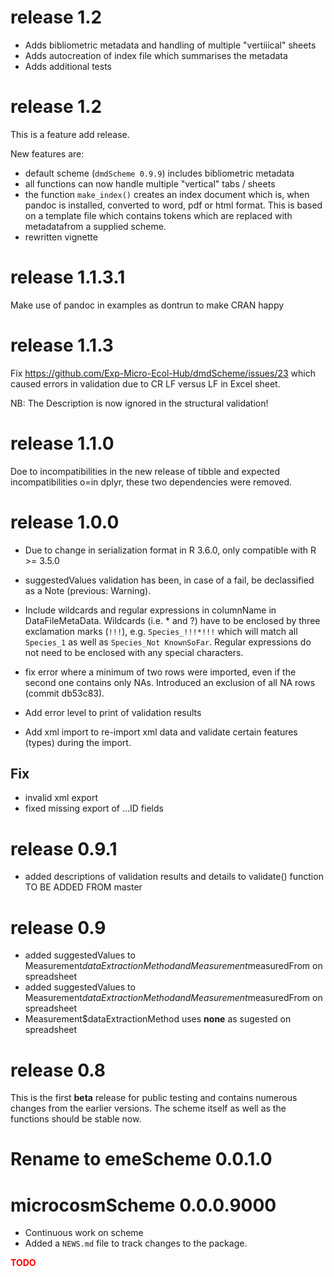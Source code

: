 # release 1.2
- Adds bibliometric metadata and handling of multiple "vertiiical" sheets
- Adds autocreation of index file which summarises the metadata
- Adds additional tests
# release 1.2
This is a feature add release.

New features are:
- default scheme (`dmdScheme 0.9.9`) includes bibliometric metadata
- all functions can now handle multiple "vertical" tabs / sheets
- the function `make_index()` creates an index document which is, when pandoc is installed, converted to word, pdf or html format. This is based on a template file which contains tokens which are replaced with metadatafrom a supplied scheme.
- rewritten vignette


# release 1.1.3.1
Make use of pandoc in examples as dontrun to make CRAN happy

# release 1.1.3

Fix https://github.com/Exp-Micro-Ecol-Hub/dmdScheme/issues/23 which caused errors in validation due to CR LF versus LF in Excel sheet.

NB: The Description is now ignored in the structural validation!

# release 1.1.0

Doe to incompatibilities in the new release of tibble and expected incompatibilities o=in dplyr, these two dependencies were removed.

# release 1.0.0

* Due to change in serialization format in R 3.6.0, only compatible with R >= 3.5.0 

* suggestedValues validation has been, in case of a fail, be declassified as a Note (previous: Warning).
* Include wildcards and regular expressions in columnName in DataFileMetaData. Wildcards (i.e. * and ?) have to be enclosed by three exclamation marks (`!!!`), e.g. `Species_!!!*!!!` which will match all `Species_1` as well as `Species_Not KnownSoFar`. Regular expressions do not need to be enclosed with any special characters.
* fix error where a minimum of two rows were imported, even if the second one contains only NAs. Introduced an exclusion of all NA rows (commit db53c83).
* Add error level to print of validation results
* Add xml import to re-import xml data and validate certain features (types) during the import.

## Fix
* invalid xml export
* fixed missing export of ...ID fields


# release 0.9.1

* added descriptions of validation results and details to validate() function
TO BE ADDED FROM master

# release 0.9
* added suggestedValues to Measurement$dataExtractionMethod and Measurement$measuredFrom on spreadsheet
* added suggestedValues to Measurement$dataExtractionMethod and Measurement$measuredFrom on spreadsheet
* Measurement$dataExtractionMethod uses **none** as sugested on spreadsheet

# release 0.8
This is the first **beta** release for public testing and contains numerous changes from the earlier versions.
The scheme itself as well as the functions should be stable now.

# Rename to emeScheme 0.0.1.0

# microcosmScheme 0.0.0.9000

* Continuous work on scheme
* Added a `NEWS.md` file to track changes to the package.



**<span style="color:red">TODO</span>**
